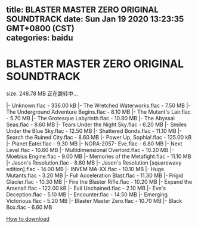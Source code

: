 
title: BLASTER MASTER ZERO ORIGINAL SOUNDTRACK
date: Sun Jan 19 2020 13:23:35 GMT+0800 (CST)    
categories: baidu
---

# BLASTER MASTER ZERO ORIGINAL SOUNDTRACK
size: 248.78 MB
 正在跳转中...
 
|- Unknown.flac - 336.00 kB
|- The Wretched Waterworks.flac - 7.50 MB
|- The Underground Adventure Begins.flac - 8.10 MB
|- The Mutant's Lair.flac - 5.70 MB
|- The Grotesque Labyrinth.flac - 10.80 MB
|- The Abyssal Seas.flac - 8.60 MB
|- Tears Under the Night Sky.flac - 6.20 MB
|- Smiles Under the Blue Sky.flac - 12.50 MB
|- Shattered Bonds.flac - 11.10 MB
|- Search the Ruined City.flac - 8.60 MB
|- Power Up, Sophia!.flac - 125.00 kB
|- Planet Eater.flac - 9.30 MB
|- NORA-2057- Eve.flac - 6.80 MB
|- Next Level.flac - 10.60 MB
|- Multidimensional Overlord.flac - 10.20 MB
|- Moebius Engine.flac - 9.00 MB
|- Memories of the Metafight.flac - 11.10 MB
|- Jason's Resolution.flac - 8.80 MB
|- Jason's Resolution [squarewavy edition].flac - 14.00 MB
|- INVEM MA-XX.flac - 10.10 MB
|- Huge Mutants.flac - 3.20 MB
|- Full Acceleration Blast.flac - 11.30 MB
|- Frigid Glacier.flac - 10.30 MB
|- Fire the Blaster Rifle.flac - 10.20 MB
|- Expand the Arsenal!.flac - 122.00 kB
|- Evil Unchained.flac - 2.10 MB
|- Eve's Deception.flac - 5.10 MB
|- Encounter.flac - 14.50 MB
|- Emerging Victorious.flac - 5.20 MB
|- Blaster Master Zero.flac - 10.70 MB
|- Black Box.flac - 6.60 MB

[How to download](https://bpcam.bemobtrk.com/go/2ceec3aa-1ca2-46d6-b9ff-aaa5c184517c?jno=505)